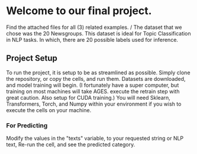 # Welcome to our final project.
Find the attached files for all (3) related examples. /
The dataset that we chose was the 20 Newsgroups. This dataset is ideal
for Topic Classification in NLP tasks. In which, there are 20 possible
labels used for inference.
## Project Setup
To run the project, it is setup to be as streamlined as possible.
Simply clone the repository, or copy the cells, and run them. Datasets are 
downloaded, and model training will begin.
(I fortunately have a super computer, but training on most machines will take
AGES. execute the retrain step with great caution. Also setup for CUDA training.)
You will need Sklearn, Transformers, Torch, and Numpy within your environment if you 
wish to execute the cells on your machine.
### For Predicting
Modify the values in the "texts" variable, to your requested string or NLP text, Re-run 
the cell, and see the predicted category.
